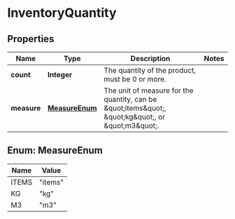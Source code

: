 

# InventoryQuantity


## Properties

| Name | Type | Description | Notes |
|------------ | ------------- | ------------- | -------------|
|**count** | **Integer** | The quantity of the product, must be 0 or more. |  |
|**measure** | [**MeasureEnum**](#MeasureEnum) | The unit of measure for the quantity, can be \&quot;items\&quot;, \&quot;kg\&quot;, or \&quot;m3\&quot;. |  |



## Enum: MeasureEnum

| Name | Value |
|---- | -----|
| ITEMS | &quot;items&quot; |
| KG | &quot;kg&quot; |
| M3 | &quot;m3&quot; |



